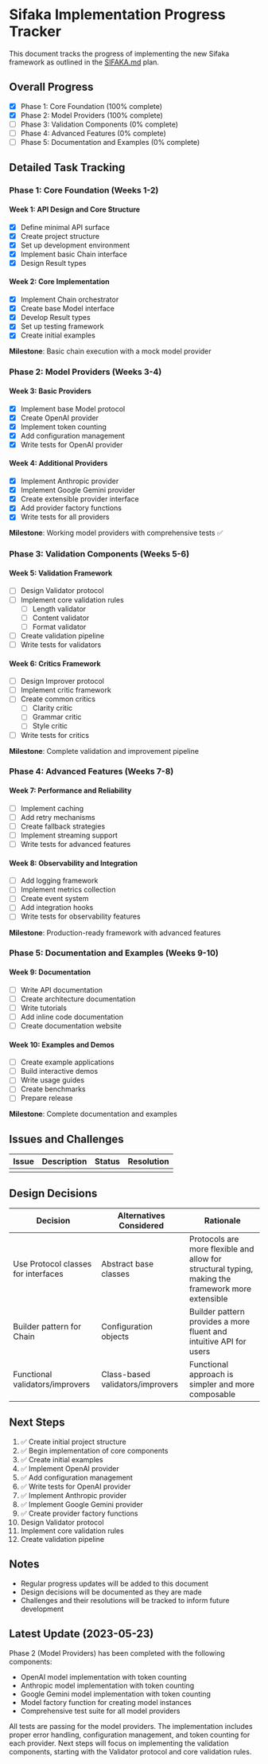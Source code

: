 # Sifaka Implementation Progress Tracker

This document tracks the progress of implementing the new Sifaka framework as outlined in the [SIFAKA.md](./SIFAKA.md) plan.

## Overall Progress

- [x] Phase 1: Core Foundation (100% complete)
- [x] Phase 2: Model Providers (100% complete)
- [ ] Phase 3: Validation Components (0% complete)
- [ ] Phase 4: Advanced Features (0% complete)
- [ ] Phase 5: Documentation and Examples (0% complete)

## Detailed Task Tracking

### Phase 1: Core Foundation (Weeks 1-2)

#### Week 1: API Design and Core Structure
- [x] Define minimal API surface
- [x] Create project structure
- [x] Set up development environment
- [x] Implement basic Chain interface
- [x] Design Result types

#### Week 2: Core Implementation
- [x] Implement Chain orchestrator
- [x] Create base Model interface
- [x] Develop Result types
- [x] Set up testing framework
- [x] Create initial examples

**Milestone**: Basic chain execution with a mock model provider

### Phase 2: Model Providers (Weeks 3-4)

#### Week 3: Basic Providers
- [x] Implement base Model protocol
- [x] Create OpenAI provider
- [x] Implement token counting
- [x] Add configuration management
- [x] Write tests for OpenAI provider

#### Week 4: Additional Providers
- [x] Implement Anthropic provider
- [x] Implement Google Gemini provider
- [x] Create extensible provider interface
- [x] Add provider factory functions
- [x] Write tests for all providers

**Milestone**: Working model providers with comprehensive tests ✅

### Phase 3: Validation Components (Weeks 5-6)

#### Week 5: Validation Framework
- [ ] Design Validator protocol
- [ ] Implement core validation rules
  - [ ] Length validator
  - [ ] Content validator
  - [ ] Format validator
- [ ] Create validation pipeline
- [ ] Write tests for validators

#### Week 6: Critics Framework
- [ ] Design Improver protocol
- [ ] Implement critic framework
- [ ] Create common critics
  - [ ] Clarity critic
  - [ ] Grammar critic
  - [ ] Style critic
- [ ] Write tests for critics

**Milestone**: Complete validation and improvement pipeline

### Phase 4: Advanced Features (Weeks 7-8)

#### Week 7: Performance and Reliability
- [ ] Implement caching
- [ ] Add retry mechanisms
- [ ] Create fallback strategies
- [ ] Implement streaming support
- [ ] Write tests for advanced features

#### Week 8: Observability and Integration
- [ ] Add logging framework
- [ ] Implement metrics collection
- [ ] Create event system
- [ ] Add integration hooks
- [ ] Write tests for observability features

**Milestone**: Production-ready framework with advanced features

### Phase 5: Documentation and Examples (Weeks 9-10)

#### Week 9: Documentation
- [ ] Write API documentation
- [ ] Create architecture documentation
- [ ] Write tutorials
- [ ] Add inline code documentation
- [ ] Create documentation website

#### Week 10: Examples and Demos
- [ ] Create example applications
- [ ] Build interactive demos
- [ ] Write usage guides
- [ ] Create benchmarks
- [ ] Prepare release

**Milestone**: Complete documentation and examples

## Issues and Challenges

| Issue | Description | Status | Resolution |
|-------|-------------|--------|------------|
| | | | |

## Design Decisions

| Decision | Alternatives Considered | Rationale |
|----------|-------------------------|-----------|
| Use Protocol classes for interfaces | Abstract base classes | Protocols are more flexible and allow for structural typing, making the framework more extensible |
| Builder pattern for Chain | Configuration objects | Builder pattern provides a more fluent and intuitive API for users |
| Functional validators/improvers | Class-based validators/improvers | Functional approach is simpler and more composable |

## Next Steps

1. ✅ Create initial project structure
2. ✅ Begin implementation of core components
3. ✅ Create initial examples
4. ✅ Implement OpenAI provider
5. ✅ Add configuration management
6. ✅ Write tests for OpenAI provider
7. ✅ Implement Anthropic provider
8. ✅ Implement Google Gemini provider
9. ✅ Create provider factory functions
10. Design Validator protocol
11. Implement core validation rules
12. Create validation pipeline

## Notes

- Regular progress updates will be added to this document
- Design decisions will be documented as they are made
- Challenges and their resolutions will be tracked to inform future development

## Latest Update (2023-05-23)

Phase 2 (Model Providers) has been completed with the following components:

- OpenAI model implementation with token counting
- Anthropic model implementation with token counting
- Google Gemini model implementation with token counting
- Model factory function for creating model instances
- Comprehensive test suite for all model providers

All tests are passing for the model providers. The implementation includes proper error handling, configuration management, and token counting for each provider. Next steps will focus on implementing the validation components, starting with the Validator protocol and core validation rules.
